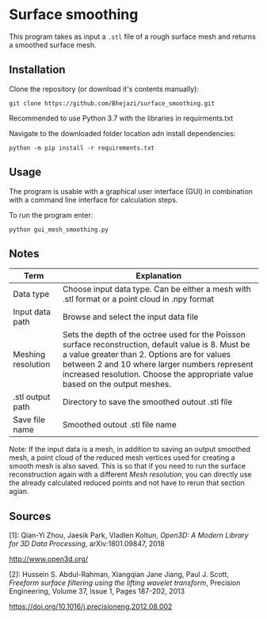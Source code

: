 # Surface smoothing
This program takes as input a `.stl` file of a rough surface mesh and returns a smoothed surface mesh.

## Installation
Clone the repository (or download it's contents manually):
```shell
git clone https://github.com/Bhejazi/surface_smoothing.git
```
Recommended to use Python 3.7 with the libraries in requirments.txt

Navigate to the downloaded folder location adn install dependencies:
```shell
python -m pip install -r requirements.txt
```

## Usage
The program is usable with a graphical user interface (GUI) in combination with a command line interface for calculation steps.

To run the program enter:
```shell
python gui_mesh_smoothing.py
```

## Notes
| Term | Explanation |
|------|-------------|
| Data type | Choose input data type. Can be either a mesh with .stl format or a point cloud in .npy format |
| Input data path | Browse and select the input data file |
| Meshing resolution  | Sets the depth of the octree used for the Poisson surface reconstruction, default value is 8. Must be a value greater than 2. Options are for values between 2 and 10 where larger numbers represent increased resolution. Choose the appropriate value based on the output meshes. |
| .stl output path | Directory to save the smoothed outout .stl file |
| Save file name | Smoothed outout .stl file name |

Note: If the input data is a mesh, in addition to saving an output smoothed mesh, a point cloud of the reduced mesh vertices used for creating a smooth mesh is also saved. This is so that if you need to run the surface reconstruction again with a different _Mesh resolution_, you can directly use the already calculated reduced points and not have to rerun that section agian.

## Sources
[1]: Qian-Yi Zhou, Jaesik Park, Vladlen Koltun, _Open3D: A Modern Library for 3D Data Processing_, arXiv:1801.09847, 2018

http://www.open3d.org/

[2]: Hussein S. Abdul-Rahman, Xiangqian Jane Jiang, Paul J. Scott, _Freeform surface filtering using the lifting wavelet transform_, Precision Engineering, Volume 37, Issue 1, Pages 187-202, 2013

https://doi.org/10.1016/j.precisioneng.2012.08.002

